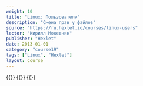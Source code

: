 ```yaml
---
weight: 10
title: "Linux: Пользователи"
description: "Смена прав у файлов"
source: "https://ru.hexlet.io/courses/linux-users"
lector: "Кирилл Мокевнин"
publisher: "Hexlet"
date: 2013-01-01
category: "course19"
tags: ["Linux", "Hexlet"]
layout: course
---
```

{{<players>}}
    {{<protonvideo a0ce0ecf22ea69e202934263affd570b>}}
{{</players>}}

